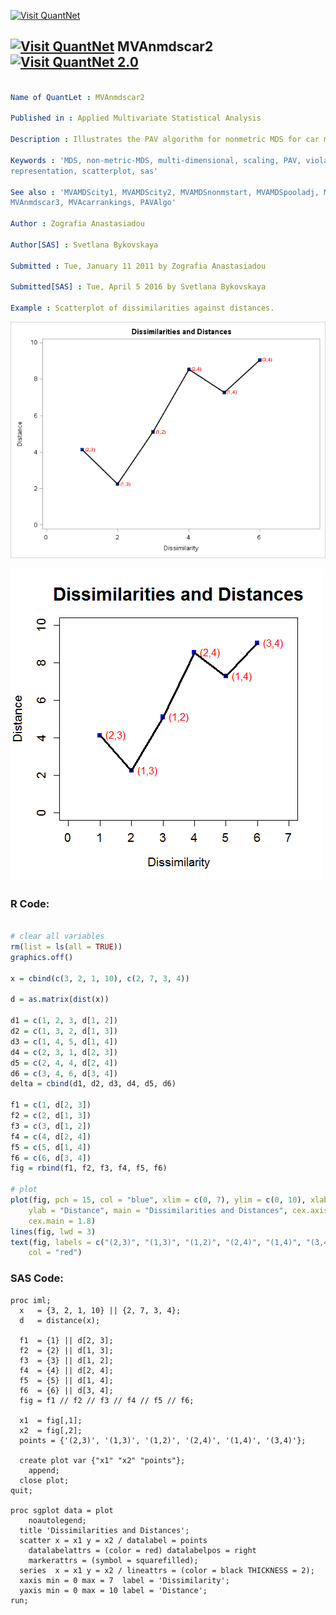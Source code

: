 
[<img src="https://github.com/QuantLet/Styleguide-and-FAQ/blob/master/pictures/banner.png" width="880" alt="Visit QuantNet">](http://quantlet.de/index.php?p=info)

## [<img src="https://github.com/QuantLet/Styleguide-and-Validation-procedure/blob/master/pictures/qloqo.png" alt="Visit QuantNet">](http://quantlet.de/) **MVAnmdscar2** [<img src="https://github.com/QuantLet/Styleguide-and-Validation-procedure/blob/master/pictures/QN2.png" width="60" alt="Visit QuantNet 2.0">](http://quantlet.de/d3/ia)

```yaml

Name of QuantLet : MVAnmdscar2

Published in : Applied Multivariate Statistical Analysis

Description : Illustrates the PAV algorithm for nonmetric MDS for car marks data.

Keywords : 'MDS, non-metric-MDS, multi-dimensional, scaling, PAV, violators, plot, graphical
representation, scatterplot, sas'

See also : 'MVAMDScity1, MVAMDScity2, MVAMDSnonmstart, MVAMDSpooladj, MVAmdscarm, MVAnmdscar1,
MVAnmdscar3, MVAcarrankings, PAVAlgo'

Author : Zografia Anastasiadou

Author[SAS] : Svetlana Bykovskaya

Submitted : Tue, January 11 2011 by Zografia Anastasiadou

Submitted[SAS] : Tue, April 5 2016 by Svetlana Bykovskaya

Example : Scatterplot of dissimilarities against distances.

```

![Picture1](MVAnmdscar2_sas.png)

![Picture2](QID-935-MVAnmdscar2.png)


### R Code:
```r

# clear all variables
rm(list = ls(all = TRUE))
graphics.off()

x = cbind(c(3, 2, 1, 10), c(2, 7, 3, 4))

d = as.matrix(dist(x))

d1 = c(1, 2, 3, d[1, 2])
d2 = c(1, 3, 2, d[1, 3])
d3 = c(1, 4, 5, d[1, 4])
d4 = c(2, 3, 1, d[2, 3])
d5 = c(2, 4, 4, d[2, 4])
d6 = c(3, 4, 6, d[3, 4])
delta = cbind(d1, d2, d3, d4, d5, d6)

f1 = c(1, d[2, 3])
f2 = c(2, d[1, 3])
f3 = c(3, d[1, 2])
f4 = c(4, d[2, 4])
f5 = c(5, d[1, 4])
f6 = c(6, d[3, 4])
fig = rbind(f1, f2, f3, f4, f5, f6)

# plot
plot(fig, pch = 15, col = "blue", xlim = c(0, 7), ylim = c(0, 10), xlab = "Dissimilarity", 
    ylab = "Distance", main = "Dissimilarities and Distances", cex.axis = 1.2, cex.lab = 1.2, 
    cex.main = 1.8)
lines(fig, lwd = 3)
text(fig, labels = c("(2,3)", "(1,3)", "(1,2)", "(2,4)", "(1,4)", "(3,4)"), pos = 4, 
    col = "red") 

```

### SAS Code:
```sas
proc iml;
  x   = {3, 2, 1, 10} || {2, 7, 3, 4};
  d   = distance(x);
  
  f1  = {1} || d[2, 3];
  f2  = {2} || d[1, 3];
  f3  = {3} || d[1, 2];
  f4  = {4} || d[2, 4];
  f5  = {5} || d[1, 4];
  f6  = {6} || d[3, 4];
  fig = f1 // f2 // f3 // f4 // f5 // f6;
  
  x1  = fig[,1];
  x2  = fig[,2];
  points = {'(2,3)', '(1,3)', '(1,2)', '(2,4)', '(1,4)', '(3,4)'};
	
  create plot var {"x1" "x2" "points"};
    append;
  close plot;
quit;

proc sgplot data = plot
    noautolegend;
  title 'Dissimilarities and Distances';
  scatter x = x1 y = x2 / datalabel = points 
    datalabelattrs = (color = red) datalabelpos = right
    markerattrs = (symbol = squarefilled);
  series  x = x1 y = x2 / lineattrs = (color = black THICKNESS = 2);
  xaxis min = 0 max = 7  label = 'Dissimilarity';
  yaxis min = 0 max = 10 label = 'Distance'; 
run;
  
```

